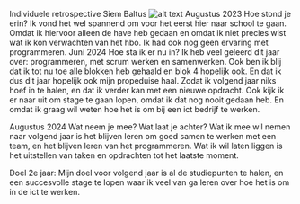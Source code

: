 Individuele retrospective
Siem Baltus
   ![alt text](retro.jpeg)
Augustus 2023
Hoe stond je erin?
Ik vond het wel spannend om voor het eerst hier naar school te gaan. Omdat ik hiervoor alleen de have heb gedaan en omdat ik niet precies wist wat ik kon verwachten van het hbo. Ik had ook nog geen ervaring met programmeren.
Juni 2024
Hoe sta ik er nu in? 
Ik heb veel geleerd dit jaar over: programmeren, met scrum werken en samenwerken. Ook ben ik blij dat ik tot nu toe alle blokken heb gehaald en blok 4 hopelijk ook. En dat ik dus dit jaar hopelijk ook mijn propeduise haal. Zodat ik volgend jaar niks hoef in te halen, en dat ik verder kan met een nieuwe opdracht. Ook kijk ik er naar uit om stage te gaan lopen, omdat ik dat nog nooit gedaan heb. En omdat ik graag wil weten hoe het is om bij een ict bedrijf te werken.

Augustus 2024
Wat neem je mee? 
Wat laat je achter?
Wat ik mee wil nemen naar volgend jaar is het blijven leren om goed samen te werken met een team, en het blijven leren van het programmeren. Wat ik wil laten liggen is het uitstellen van taken en opdrachten tot het laatste moment.

Doel 2e jaar:
Mijn doel voor volgend jaar is al de studiepunten te halen, en een succesvolle stage te lopen waar ik veel van ga leren over hoe het is om in de ict te werken.

